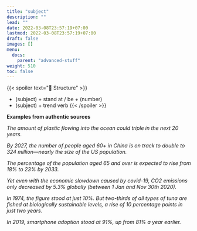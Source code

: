 ```yaml
---
title: "subject"
description: ""
lead: ""
date: 2022-03-08T23:57:19+07:00
lastmod: 2022-03-08T23:57:19+07:00
draft: false
images: []
menu:
  docs:
    parent: "advanced-stuff"
weight: 510
toc: false
---
```


{{< spoiler text="🌱 Structure" >}}
- (subject) + stand at / be + (number)
- (subject) + trend verb
{{< /spoiler >}}

**Examples from authentic sources**

_The amount of plastic flowing into the ocean could triple in the next 20 years._

_By 2027, the number of people aged 60+ in China is on track to double to 324 million—nearly the size of the US population._

_The percentage of the population aged 65 and over is expected to rise from 18% to 23% by 2033._

_Yet even with the economic slowdown caused by covid-19, CO2 emissions only decreased by 5.3% globally (between 1 Jan and Nov 30th 2020)._

_In 1974, the figure stood at just 10%. But two-thirds of all types of tuna are fished at biologically sustainable levels, a rise of 10 percentage points in just two years._

_In 2019, smartphone adoption stood at 91%, up from 81% a year earlier._

